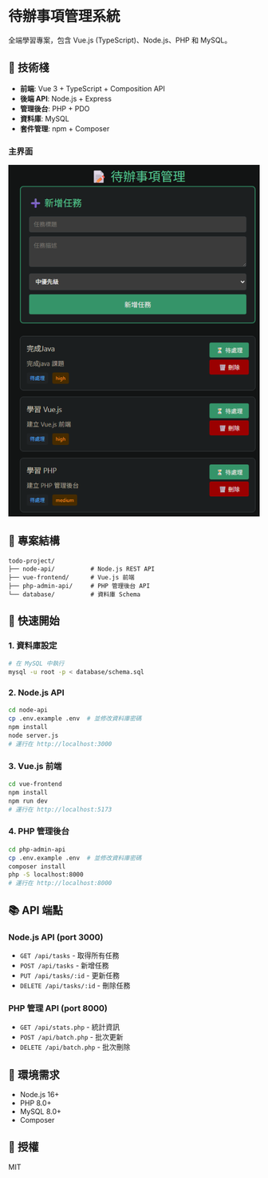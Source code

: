 # 待辦事項管理系統

全端學習專案，包含 Vue.js (TypeScript)、Node.js、PHP 和 MySQL。

## 🎯 技術棧

- **前端**: Vue 3 + TypeScript + Composition API
- **後端 API**: Node.js + Express
- **管理後台**: PHP + PDO
- **資料庫**: MySQL
- **套件管理**: npm + Composer

### 主界面
![主界面截圖](screenshot.png)

## 📁 專案結構
```
todo-project/
├── node-api/          # Node.js REST API
├── vue-frontend/      # Vue.js 前端
├── php-admin-api/     # PHP 管理後台 API
└── database/          # 資料庫 Schema
```

## 🚀 快速開始

### 1. 資料庫設定
```bash
# 在 MySQL 中執行
mysql -u root -p < database/schema.sql
```

### 2. Node.js API
```bash
cd node-api
cp .env.example .env  # 並修改資料庫密碼
npm install
node server.js
# 運行在 http://localhost:3000
```

### 3. Vue.js 前端
```bash
cd vue-frontend
npm install
npm run dev
# 運行在 http://localhost:5173
```

### 4. PHP 管理後台
```bash
cd php-admin-api
cp .env.example .env  # 並修改資料庫密碼
composer install
php -S localhost:8000
# 運行在 http://localhost:8000
```

## 📚 API 端點

### Node.js API (port 3000)
- `GET /api/tasks` - 取得所有任務
- `POST /api/tasks` - 新增任務
- `PUT /api/tasks/:id` - 更新任務
- `DELETE /api/tasks/:id` - 刪除任務

### PHP 管理 API (port 8000)
- `GET /api/stats.php` - 統計資訊
- `POST /api/batch.php` - 批次更新
- `DELETE /api/batch.php` - 批次刪除

## 🔧 環境需求

- Node.js 16+
- PHP 8.0+
- MySQL 8.0+
- Composer

## 📝 授權

MIT

